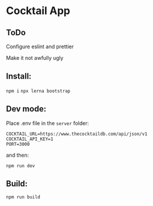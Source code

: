 # Cocktail App


## ToDo
Configure eslint and prettier

Make it not awfully ugly

## Install:

`npm i`
`npx lerna bootstrap`


## Dev mode:

Place .env file in the `server` folder:

```
COCKTAIL_URL=https://www.thecocktaildb.com/api/json/v1
COCKTAIL_API_KEY=1
PORT=3000
```
and then:

`npm run dev`


## Build:

`npm run build`